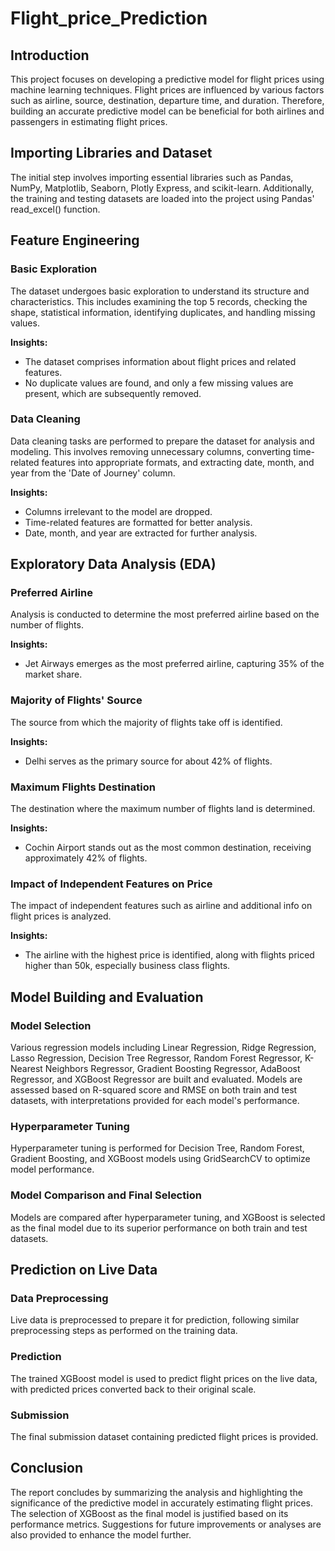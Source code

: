 # Flight_price_Prediction

## Introduction

This project focuses on developing a predictive model for flight prices using machine learning techniques. Flight prices are influenced by various factors such as airline, source, destination, departure time, and duration. Therefore, building an accurate predictive model can be beneficial for both airlines and passengers in estimating flight prices.

## Importing Libraries and Dataset

The initial step involves importing essential libraries such as Pandas, NumPy, Matplotlib, Seaborn, Plotly Express, and scikit-learn. Additionally, the training and testing datasets are loaded into the project using Pandas' read_excel() function.

## Feature Engineering

### Basic Exploration

The dataset undergoes basic exploration to understand its structure and characteristics. This includes examining the top 5 records, checking the shape, statistical information, identifying duplicates, and handling missing values.

**Insights:**
- The dataset comprises information about flight prices and related features.
- No duplicate values are found, and only a few missing values are present, which are subsequently removed.

### Data Cleaning

Data cleaning tasks are performed to prepare the dataset for analysis and modeling. This involves removing unnecessary columns, converting time-related features into appropriate formats, and extracting date, month, and year from the 'Date of Journey' column.

**Insights:**
- Columns irrelevant to the model are dropped.
- Time-related features are formatted for better analysis.
- Date, month, and year are extracted for further analysis.

## Exploratory Data Analysis (EDA)

### Preferred Airline

Analysis is conducted to determine the most preferred airline based on the number of flights.

**Insights:**
- Jet Airways emerges as the most preferred airline, capturing 35% of the market share.

### Majority of Flights' Source

The source from which the majority of flights take off is identified.

**Insights:**
- Delhi serves as the primary source for about 42% of flights.

### Maximum Flights Destination

The destination where the maximum number of flights land is determined.

**Insights:**
- Cochin Airport stands out as the most common destination, receiving approximately 42% of flights.

### Impact of Independent Features on Price

The impact of independent features such as airline and additional info on flight prices is analyzed.

**Insights:**
- The airline with the highest price is identified, along with flights priced higher than 50k, especially business class flights.

## Model Building and Evaluation

### Model Selection

Various regression models including Linear Regression, Ridge Regression, Lasso Regression, Decision Tree Regressor, Random Forest Regressor, K-Nearest Neighbors Regressor, Gradient Boosting Regressor, AdaBoost Regressor, and XGBoost Regressor are built and evaluated. Models are assessed based on R-squared score and RMSE on both train and test datasets, with interpretations provided for each model's performance.

### Hyperparameter Tuning

Hyperparameter tuning is performed for Decision Tree, Random Forest, Gradient Boosting, and XGBoost models using GridSearchCV to optimize model performance.

### Model Comparison and Final Selection

Models are compared after hyperparameter tuning, and XGBoost is selected as the final model due to its superior performance on both train and test datasets.

## Prediction on Live Data

### Data Preprocessing

Live data is preprocessed to prepare it for prediction, following similar preprocessing steps as performed on the training data.

### Prediction

The trained XGBoost model is used to predict flight prices on the live data, with predicted prices converted back to their original scale.

### Submission

The final submission dataset containing predicted flight prices is provided.

## Conclusion

The report concludes by summarizing the analysis and highlighting the significance of the predictive model in accurately estimating flight prices. The selection of XGBoost as the final model is justified based on its performance metrics. Suggestions for future improvements or analyses are also provided to enhance the model further.

